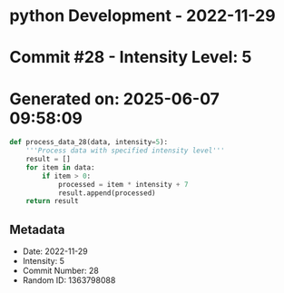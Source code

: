 ﻿# python Development - 2022-11-29
# Commit #28 - Intensity Level: 5
# Generated on: 2025-06-07 09:58:09
```python
def process_data_28(data, intensity=5):
    '''Process data with specified intensity level'''
    result = []
    for item in data:
        if item > 0:
            processed = item * intensity + 7
            result.append(processed)
    return result
```
## Metadata
- Date: 2022-11-29
- Intensity: 5
- Commit Number: 28
- Random ID: 1363798088
